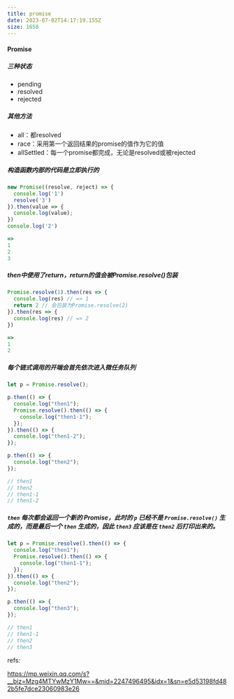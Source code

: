```yaml
---
title: promise
date: 2023-07-02T14:17:19.155Z
size: 1658
---
```

#### Promise

##### 三种状态

- pending
- resolved
- rejected

##### 其他方法

- all：都resolved
- race：采用第一个返回结果的promise的值作为它的值
- allSettled：每一个promise都完成，无论是resolved或被rejected

##### 构造函数内部的代码是立即执行的

```javascript
new Promise((resolve, reject) => {
  console.log('1') 
  resolve('3')
}).then(value => {
  console.log(value);
})
console.log('2')

=> 
1
2
3
```

##### then中使用了return，return的值会被Promise.resolve()包装

```javascript
Promise.resolve(1).then(res => {
  console.log(res) // => 1
  return 2 // 会包装为Promise.resolve(2)
}).then(res => {
  console.log(res) // => 2
})

=> 
1
2
```

##### 每个链式调用的开端会首先依次进入微任务队列

```js
let p = Promise.resolve();

p.then(() => {
  console.log("then1");
  Promise.resolve().then(() => {
    console.log("then1-1");
  });
}).then(() => {
  console.log("then1-2");
});

p.then(() => {
  console.log("then2");
});

// then1
// then2
// then1-1
// then1-2
```

##### `then` 每次都会返回一个新的 Promise，此时的 `p` 已经不是 `Promise.resolve()` 生成的，而是最后一个 `then` 生成的，因此 `then3` 应该是在 `then2` 后打印出来的。

```js
let p = Promise.resolve().then(() => {
  console.log("then1");
  Promise.resolve().then(() => {
    console.log("then1-1");
  });
}).then(() => {
  console.log("then2");
});

p.then(() => {
  console.log("then3");
});

// then1
// then1-1
// then2
// then3
```

refs:

https://mp.weixin.qq.com/s?__biz=Mzg4MTYwMzY1Mw==&mid=2247496495&idx=1&sn=e5d53198fd482b5fe7dce23060983e26
